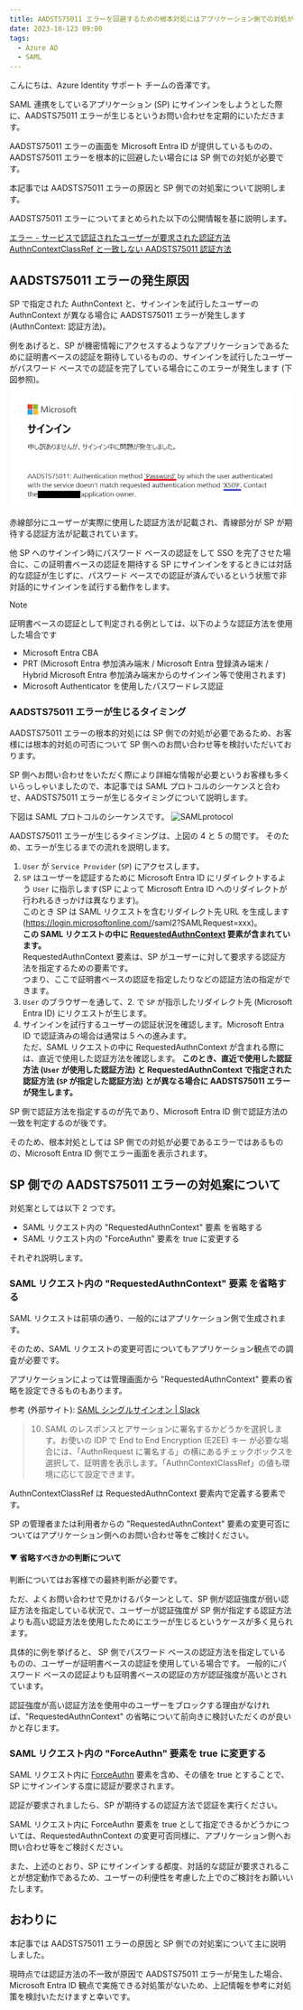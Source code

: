 ```yaml
---
title: AADSTS75011 エラーを回避するための根本対処にはアプリケーション側での対処が必要です!
date: 2023-10-123 09:00
tags:
  - Azure AD
  - SAML
---
```


こんにちは、Azure Identity サポート チームの沓澤です。

SAML 連携をしているアプリケーション (SP) にサインインをしようとした際に、AADSTS75011 エラーが生じるというお問い合わせを定期的にいただきます。

AADSTS75011 エラーの画面を Microsoft Entra ID が提供しているものの、AADSTS75011 エラーを根本的に回避したい場合には SP 側での対処が必要です。

本記事では AADSTS75011 エラーの原因と SP 側での対処案について説明します。

AADSTS75011 エラーについてまとめられた以下の公開情報を基に説明します。

[エラー - サービスで認証されたユーザーが要求された認証方法 AuthnContextClassRef と一致しない AADSTS75011 認証方法](https://learn.microsoft.com/ja-jp/troubleshoot/azure/active-directory/error-code-aadsts75011-auth-method-mismatch)

## AADSTS75011 エラーの発生原因

SP で指定された AuthnContext と、サインインを試行したユーザーの AuthnContext が異なる場合に AADSTS75011 エラーが発生します (AuthnContext: 認証方法)。

例をあげると、SP が機密情報にアクセスするようなアプリケーションであるために証明書ベースの認証を期待しているものの、サインインを試行したユーザーがパスワード ベースでの認証を完了している場合にこのエラーが発生します (下図参照)。
![75011-1](./aadsts75011/75011_user_password.png)

赤線部分にユーザーが実際に使用した認証方法が記載され、青線部分が SP が期待する認証方法が記載されています。

他 SP へのサインイン時にパスワード ベースの認証をして SSO を完了させた場合に、この証明書ベースの認証を期待する SP にサインインをするときには対話的な認証が生じずに、パスワード ベースでの認証が済んでいるという状態で非対話的にサインインを試行する動作をします。

> [!NOTE]
> 証明書ベースの認証として判定される例としては、以下のような認証方法を使用した場合です
> - Microsoft Entra CBA
> - PRT (Microsoft Entra 参加済み端末 / Microsoft Entra 登録済み端末 / Hybrid Microsoft Entra 参加済み端末からのサインイン等で使用されます)
> - Microsoft Authenticator を使用したパスワードレス認証

### AADSTS75011 エラーが生じるタイミング

AADSTS75011 エラーの根本的対処には SP 側での対処が必要であるため、お客様には根本的対処の可否について SP 側へのお問い合わせ等を検討いただいております。

SP 側へお問い合わせをいただく際により詳細な情報が必要というお客様も多くいらっしゃいましたので、本記事では SAML プロトコルのシーケンスと合わせ、AADSTS75011 エラーが生じるタイミングについて説明します。

下図は SAML プロトコルのシーケンスです。
![SAMLprotocol](https://learn.microsoft.com/ja-jp/azure/active-directory/develop/media/single-sign-on-saml-protocol/saml-single-sign-on-workflow.png)

AADSTS75011 エラーが生じるタイミングは、上図の 4 と 5 の間です。
そのため、エラーが生じるまでの流れを説明します。

1. `User` が `Service Provider` (`SP`) にアクセスします。
1. `SP` はユーザーを認証するために Microsoft Entra ID にリダイレクトするよう `User` に指示します(SP によって Microsoft Entra ID へのリダイレクトが行われるきっかけは異なります)。    
このとき SP は SAML リクエストを含むリダイレクト先 URL を生成します (https://login.microsoftonline.com/<tenantid>/saml2?SAMLRequest=xxx)。   
**この SAML リクエストの中に [RequestedAuthnContext](https://learn.microsoft.com/ja-jp/azure/active-directory/develop/single-sign-on-saml-protocol#requestedauthncontext) 要素が含まれています。**   
RequestedAuthnContext 要素は、SP がユーザーに対して要求する認証方法を指定するための要素です。    
つまり、ここで証明書ベースの認証を指定したりなどの認証方法の指定ができます。
1. `User` のブラウザーを通して、2. で `SP` が指示したリダイレクト先 (Microsoft Entra ID) にリクエストが生じます。
1. サインインを試行するユーザーの認証状況を確認します。Microsoft Entra ID で認証済みの場合は通常は 5 への進みます。    
ただ、SAML リクエストの中に RequestedAuthnContext が含まれる際には、直近で使用した認証方法を確認します。
**このとき、直近で使用した認証方法 (`User` が使用した認証方法) と RequestedAuthnContext で指定された認証方法 (`SP` が指定した認証方法) とが異なる場合に AADSTS75011 エラーが発生します。**

SP 側で認証方法を指定するのが先であり、Microsoft Entra ID 側で認証方法の一致を判定するのが後です。

そのため、根本対処としては SP 側での対処が必要であるエラーではあるものの、Microsoft Entra ID 側でエラー画面を表示されます。

## SP 側での AADSTS75011 エラーの対処案について

対処案としては以下 2 つです。
- SAML リクエスト内の "RequestedAuthnContext" 要素 を省略する
- SAML リクエスト内の "ForceAuthn" 要素を true に変更する

それぞれ説明します。

### SAML リクエスト内の "RequestedAuthnContext" 要素 を省略する

SAML リクエストは前項の通り、一般的にはアプリケーション側で生成されます。

そのため、SAML リクエストの変更可否についてもアプリケーション観点での調査が必要です。

アプリケーションによっては管理画面から "RequestedAuthnContext" 要素の省略を設定できるものもあります。

参考 (外部サイト): [SAML シングルサインオン | Slack](https://slack.com/intl/ja-jp/help/articles/203772216-SAML-%E3%82%B7%E3%83%B3%E3%82%B0%E3%83%AB%E3%82%B5%E3%82%A4%E3%83%B3%E3%82%AA%E3%83%B3#enterprise-grid-%E3%83%97%E3%83%A9%E3%83%B3-1)

> 10. SAML のレスポンスとアサーションに署名するかどうかを選択します。お使いの IDP で End to End Encryption (E2EE) キー が必要な場合には、「AuthnRequest に署名する」の横にあるチェックボックスを選択して、証明書を表示します。「AuthnContextClassRef」の値も環境に応じて設定できます。

AuthnContextClassRef は RequestedAuthnContext 要素内で定義する要素です。

SP の管理者または利用者からの "RequestedAuthnContext" 要素の変更可否についてはアプリケーション側へのお問い合わせ等をご検討ください。

#### ▼ 省略すべきかの判断について

判断についてはお客様での最終判断が必要です。

ただ、よくお問い合わせで見かけるパターンとして、SP 側が認証強度が弱い認証方法を指定している状況で、ユーザーが認証強度が SP 側が指定する認証方法よりも高い認証方法を使用したためにエラーが生じるというケースが多く見られます。

具体的に例を挙げると、 SP 側でパスワード ベースの認証方法を指定しているものの、ユーザーが証明書ベースの認証を使用している場合です。
一般的にパスワード ベースの認証よりも証明書ベースの認証の方が認証強度が高いとされています。

認証強度が高い認証方法を使用中のユーザーをブロックする理由がなければ、"RequestedAuthnContext" の省略について前向きに検討いただくのが良いかと存じます。

### SAML リクエスト内の "ForceAuthn" 要素を true に変更する

SAML リクエスト内に [ForceAuthn](https://learn.microsoft.com/ja-jp/azure/active-directory/develop/single-sign-on-saml-protocol#authnrequest) 要素を含め、その値を true とすることで、SP にサインインする度に認証が要求されます。

認証が要求されましたら、SP が期待するの認証方法で認証を実行ください。

SAML リクエスト内に ForceAuthn 要素を true として指定できるかどうかについては、RequestedAuthnContext の変更可否同様に、アプリケーション側へお問い合わせ等をご検討ください。

また、上述のとおり、SP にサインインする都度、対話的な認証が要求されることが想定動作であるため、ユーザーの利便性を考慮した上でのご検討をお願いいたします。

## おわりに
本記事では AADSTS75011 エラーの原因と SP 側での対処案について主に説明しました。

現時点では認証方法の不一致が原因で AADSTS75011 エラーが発生した場合、Microsoft Entra ID 観点で実施できる対処策がないため、上記情報を参考に対処策を検討いただけますと幸いです。
